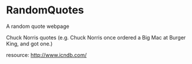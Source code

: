 # RandomQuotes
A random quote webpage

Chuck Norris quotes (e.g. Chuck Norris once ordered a Big Mac at Burger King, and got one.)

resource: http://www.icndb.com/


